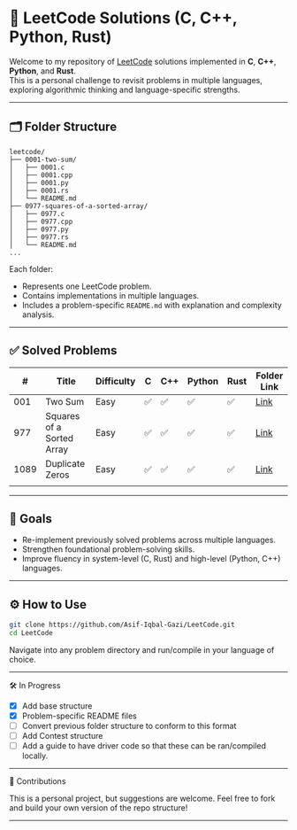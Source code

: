 # 🧮 LeetCode Solutions (C, C++, Python, Rust)

Welcome to my repository of [LeetCode](https://leetcode.com/) solutions implemented in **C**, **C++**, **Python**, and **Rust**.  
This is a personal challenge to revisit problems in multiple languages, exploring algorithmic thinking and language-specific strengths.

---

## 🗂️ Folder Structure

```text
leetcode/
├── 0001-two-sum/
│   ├── 0001.c
│   ├── 0001.cpp
│   ├── 0001.py
│   ├── 0001.rs
│   └── README.md
├── 0977-squares-of-a-sorted-array/
│   ├── 0977.c
│   ├── 0977.cpp
│   ├── 0977.py
│   ├── 0977.rs
│   └── README.md
...
```

Each folder:
- Represents one LeetCode problem.
- Contains implementations in multiple languages.
- Includes a problem-specific `README.md` with explanation and complexity analysis.

---

## ✅ Solved Problems

| #    | Title                     | Difficulty | C   | C++ | Python | Rust | Folder Link                                     |
| ---- | ------------------------- | ---------- | --- | --- | ------ | ---- | ----------------------------------------------- |
| 001  | Two Sum                   | Easy       | ✅   | ✅   | ✅      | ✅    | [Link](leetcode/0001-two-sum)                   |
| 977  | Squares of a Sorted Array | Easy       | ✅   | ✅   | ✅      | ✅    | [Link](leetcode/0977-squares-of-a-sorted-array) |
| 1089 | Duplicate Zeros           | Easy       | ✅   | ✅   | ✅      | ✅    | [Link](leetcode/1098-duplicate-zeros)           |
|      |                           |            |     |     |        |      |                                                 |

<!-- Add more rows here -->

---

## 🎯 Goals

- Re-implement previously solved problems across multiple languages.
- Strengthen foundational problem-solving skills.
- Improve fluency in system-level (C, Rust) and high-level (Python, C++) languages.

---

## ⚙️ How to Use

```bash
git clone https://github.com/Asif-Iqbal-Gazi/LeetCode.git
cd LeetCode
```

Navigate into any problem directory and run/compile in your language of choice.

---

🛠️ In Progress

-  [x] Add base structure
-  [x] Problem-specific README files
-  [ ] Convert previous folder structure to conform to this format
-  [ ] Add Contest structure
-  [ ] Add a guide to have driver code so that these can be ran/compiled locally.

---

🌱 Contributions

This is a personal project, but suggestions are welcome. Feel free to fork and build your own version of the repo structure!

---


